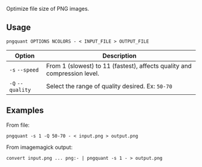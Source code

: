 ---
---

Optimize file size of PNG images.

## Usage

```shell
pngquant OPTIONS NCOLORS - < INPUT_FILE > OUTPUT_FILE
```

| Option | Description |
| --- | --- |
| `-s` `--speed` | From 1 (slowest) to 11 (fastest), affects quality and compression level. |
| `-Q` `--quality` | Select the range of quality desired. Ex: `50-70` |

## Examples

From file:

```shell
pngquant -s 1 -Q 50-70 - < input.png > output.png
```

From imagemagick output:

```shell
convert input.png ... png:- | pngquant -s 1 - > output.png
```
